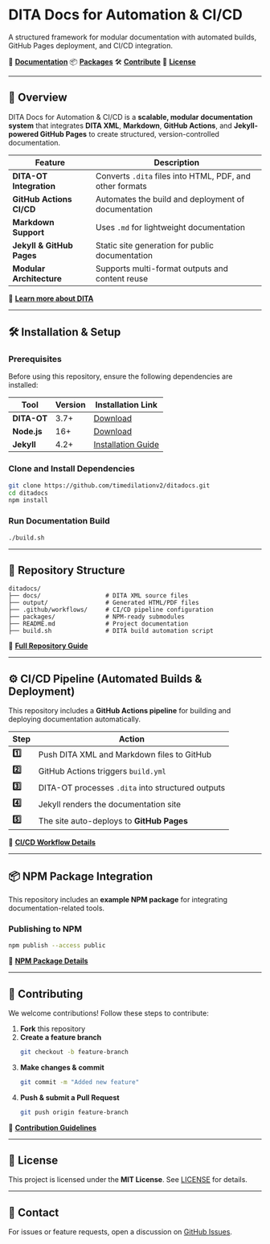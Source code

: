 # DITA Docs for Automation & CI/CD

A structured framework for modular documentation with automated builds, GitHub Pages deployment, and CI/CD integration.

📖 **[Documentation](https://github.com/timedilationv2/ditadocs/wiki)**
📦 **[Packages](https://github.com/timedilationv2/ditadocs/pkgs/npm/ditadocs-weather)**
🛠 **[Contribute](https://github.com/timedilationv2/ditadocs/wiki/Contributing)**
📑 **[License](LICENSE)**

---

## 🚀 Overview

DITA Docs for Automation & CI/CD is a **scalable, modular documentation system** that integrates **DITA XML**, **Markdown**, **GitHub Actions**, and **Jekyll-powered GitHub Pages** to create structured, version-controlled documentation.

| Feature                  | Description                                                   |
|--------------------------|---------------------------------------------------------------|
| **DITA-OT Integration**  | Converts `.dita` files into HTML, PDF, and other formats      |
| **GitHub Actions CI/CD** | Automates the build and deployment of documentation           |
| **Markdown Support**     | Uses `.md` for lightweight documentation                     |
| **Jekyll & GitHub Pages** | Static site generation for public documentation              |
| **Modular Architecture** | Supports multi-format outputs and content reuse              |

🔹 **[Learn more about DITA](https://www.dita-ot.org/)**  

---

## 🛠 Installation & Setup

### **Prerequisites**

Before using this repository, ensure the following dependencies are installed:

| Tool        | Version | Installation Link                             |
|-------------|---------|-----------------------------------------------|
| **DITA-OT** | 3.7+    | [Download](https://www.dita-ot.org/download)  |
| **Node.js** | 16+     | [Download](https://nodejs.org/)              |
| **Jekyll**  | 4.2+    | [Installation Guide](https://jekyllrb.com/)   |

### **Clone and Install Dependencies**

```sh
git clone https://github.com/timedilationv2/ditadocs.git
cd ditadocs
npm install
```

### **Run Documentation Build**

```sh
./build.sh
```

---

## 📂 Repository Structure

```
ditadocs/
├── docs/                  # DITA XML source files
├── output/                # Generated HTML/PDF files
├── .github/workflows/     # CI/CD pipeline configuration
├── packages/              # NPM-ready submodules
├── README.md              # Project documentation
├── build.sh               # DITA build automation script
```

🔹 **[Full Repository Guide](https://github.com/timedilationv2/ditadocs/wiki/Repository-Structure)**

---

## ⚙️ CI/CD Pipeline (Automated Builds & Deployment)

This repository includes a **GitHub Actions pipeline** for building and deploying documentation automatically.

| Step | Action |
|------|------------------------------------------------|
| **1️⃣** | Push DITA XML and Markdown files to GitHub |
| **2️⃣** | GitHub Actions triggers `build.yml` |
| **3️⃣** | DITA-OT processes `.dita` into structured outputs |
| **4️⃣** | Jekyll renders the documentation site |
| **5️⃣** | The site auto-deploys to **GitHub Pages** |

🔹 **[CI/CD Workflow Details](https://github.com/timedilationv2/ditadocs/wiki/CI-CD-Pipeline)**  

---

## 📦 NPM Package Integration

This repository includes an **example NPM package** for integrating documentation-related tools.  

### **Publishing to NPM**

```sh
npm publish --access public
```

🔹 **[NPM Package Details](https://github.com/timedilationv2/ditadocs/wiki/NPM-Package-Integration)**  

---

## 🤝 Contributing

We welcome contributions! Follow these steps to contribute:  

1. **Fork** this repository  
2. **Create a feature branch**  
   ```sh
   git checkout -b feature-branch
   ```
3. **Make changes & commit**  
   ```sh
   git commit -m "Added new feature"
   ```
4. **Push & submit a Pull Request**  
   ```sh
   git push origin feature-branch
   ```

🔹 **[Contribution Guidelines](https://github.com/timedilationv2/ditadocs/wiki/Contributing)**  

---

## 📜 License

This project is licensed under the **MIT License**. See [LICENSE](LICENSE) for details.  

---

## 📩 Contact

For issues or feature requests, open a discussion on [GitHub Issues](https://github.com/timedilationv2/ditadocs/issues).

